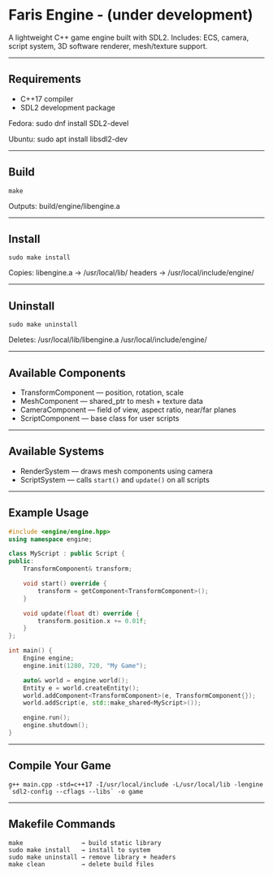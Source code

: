 # Faris Engine - (under development)

A lightweight C++ game engine built with SDL2.
Includes: ECS, camera, script system, 3D software renderer, mesh/texture support.

---

## Requirements

- C++17 compiler
- SDL2 development package

Fedora:
    sudo dnf install SDL2-devel

Ubuntu:
    sudo apt install libsdl2-dev

---

## Build

    make

Outputs:
    build/engine/libengine.a

---

## Install

    sudo make install

Copies:
    libengine.a → /usr/local/lib/
    headers     → /usr/local/include/engine/

---

## Uninstall

    sudo make uninstall

Deletes:
    /usr/local/lib/libengine.a
    /usr/local/include/engine/

---

## Available Components

- TransformComponent — position, rotation, scale
- MeshComponent      — shared_ptr to mesh + texture data
- CameraComponent    — field of view, aspect ratio, near/far planes
- ScriptComponent    — base class for user scripts

---

## Available Systems

- RenderSystem — draws mesh components using camera
- ScriptSystem — calls `start()` and `update()` on all scripts

---

## Example Usage

```cpp
#include <engine/engine.hpp>
using namespace engine;

class MyScript : public Script {
public:
    TransformComponent& transform;

    void start() override {
        transform = getComponent<TransformComponent>();
    }

    void update(float dt) override {
        transform.position.x += 0.01f;
    }
};

int main() {
    Engine engine;
    engine.init(1280, 720, "My Game");

    auto& world = engine.world();
    Entity e = world.createEntity();
    world.addComponent<TransformComponent>(e, TransformComponent{});
    world.addScript(e, std::make_shared<MyScript>());

    engine.run();
    engine.shutdown();
}
```

---

## Compile Your Game

    g++ main.cpp -std=c++17 -I/usr/local/include -L/usr/local/lib -lengine `sdl2-config --cflags --libs` -o game

---

## Makefile Commands

    make                → build static library
    sudo make install   → install to system
    sudo make uninstall → remove library + headers
    make clean          → delete build files
